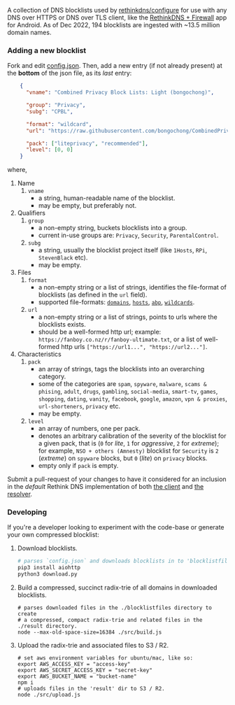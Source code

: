 A collection of DNS blocklists used by [rethinkdns/configure](https://rethinkdns.com/configure) for use with any DNS over HTTPS or DNS over TLS client, like the [RethinkDNS + Firewall](https://github.com/celzero/rethink-app/) app for Android. As of Dec 2022, 194 blocklists are ingested with ~13.5 million domain names.

### Adding a new blocklist
Fork and edit [config.json](https://github.dev/serverless-dns/rethink-blocklist-metadata/blob/main/config.json). Then, add a new entry (if not already present) at the **bottom** of the json file, as its *last* entry:

```json
    {
      "vname": "Combined Privacy Block Lists: Light (bongochong)",

      "group": "Privacy",
      "subg": "CPBL",

      "format": "wildcard",
      "url": "https://raw.githubusercontent.com/bongochong/CombinedPrivacyBlockLists/master/MiniLists/NoFormatting/mini-cpbl-wildcard-blacklist.txt",

      "pack": ["liteprivacy", "recommended"],
      "level": [0, 0]
    }
```
where,
1. Name
    1. `vname`
        - a string, human-readable name of the blocklist.
        - may be empty, but preferably not.
2. Qualifiers
    1. `group`
        - a non-empty string, buckets blocklists into a group.
        - current in-use groups are: `Privacy`, `Security`, `ParentalControl`.
    2. `subg`
        - a string, usually the blocklist project itself (like `1Hosts`, `RPi`, `StevenBlack` etc).
        - may be empty.
3. Files
    1. `format`
        - a non-empty string or a list of strings, identifies the file-format of blocklists (as defined in the `url` field).
        - supported file-formats: [`domains`](https://raw.githubusercontent.com/Spam404/lists/master/main-blacklist.txt),
          [`hosts`](https://raw.githubusercontent.com/Sinfonietta/hostfiles/master/gambling-hosts),
          [`abp`](https://stanev.org/abp/adblock_bg.txt),
          [`wildcards`](https://raw.githubusercontent.com/bongochong/CombinedPrivacyBlockLists/master/MiniLists/NoFormatting/mini-cpbl-wildcard-blacklist.txt).
    2. `url`
        - a non-empty string or a list of strings, points to urls where the blocklists exists.
        - should be a well-formed http url; example: `https://fanboy.co.nz/r/fanboy-ultimate.txt`,
          or a list of well-formed http urls `["https://url1...", "https://url2..."]`.
4. Characteristics
    1. `pack`
        - an array of strings, tags the blocklists into an overarching category.
        - some of the categories are `spam`, `spyware`, `malware`, `scams & phising`, `adult`, `drugs`, `gambling`,
          `social-media`, `smart-tv`, `games`, `shopping`, `dating`, `vanity`, `facebook`, `google`, `amazon`,
          `vpn & proxies`, `url-shorteners`, `privacy` etc.
        - may be empty.
    2. `level`
        - an array of numbers, one per pack.
        - denotes an arbitrary calibration of the severity of the blocklist for a given pack, that is (`0` for
          *lite*, `1` for *aggressive*, `2` for *extreme*); for example, `NSO + others (Amnesty)` blocklist
          for `Security` is `2` (*extreme*) on `spyware` blocks, but `0` (*lite*) on  `privacy` blocks.
        - empty only if `pack` is empty.

Submit a pull-request of your changes to have it considered for an inclusion in the *default* Rethink DNS implementation of both [the client](https://rethinkfirewall.com/) and [the resolver](https://rethinkdns.com/).

### Developing
If you're a developer looking to experiment with the code-base or generate your own compressed blocklist:

1. Download blocklists.
    ```python
    # parses `config.json` and downloads blocklists in to 'blocklistfiles' dir
    pip3 install aiohttp
    python3 download.py
    ```
2. Build a compressed, succinct radix-trie of all domains in downloaded blocklists.
    ```shell
    # parses downloaded files in the ./blocklistfiles directory to create
    # a compressed, compact radix-trie and related files in the ./result directory.
    node --max-old-space-size=16384 ./src/build.js
    ```
3. Upload the radix-trie and associated files to S3 / R2.
    ```shell
    # set aws environment variables for ubuntu/mac, like so:
    export AWS_ACCESS_KEY = "access-key"
    export AWS_SECRET_ACCESS_KEY = "secret-key"
    export AWS_BUCKET_NAME = "bucket-name"
    npm i
    # uploads files in the 'result' dir to S3 / R2.
    node ./src/upload.js
    ```
